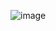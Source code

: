 ![image](https://user-images.githubusercontent.com/104850417/230377912-e313e22c-8f0f-4e05-b142-701f683b3cc1.png)
